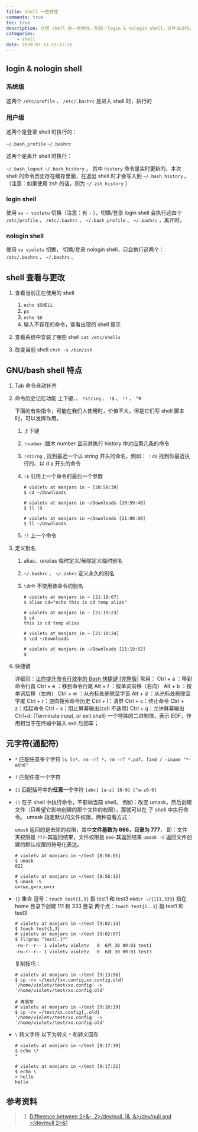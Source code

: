 ```yaml
---
title: shell 一些特性
comments: true
toc: true
description: 介绍 shell 的一些特性，包括：login & nologin shell，文件描述符，元字符
categories:
    - shell
date: 2020-07-13 23:11:25
---
```


## login & nologin shell

### 系统级

这两个 `/etc/profile` 、 `/etc/.bashrc` 是进入 shell 时，执行的

### 用户级

这两个是登录 shell 时执行的：

`~/.bash_profile`
`~/.bashrc`

这两个是离开 shell 时执行：

`~/.bash_logout`
`~/.bash_history` ， 其中 `history` 命令是实时更新的，本次 shell 的命令历史存在缓存里面，在退出 shell 时才会写入到 `~/.bash_history` 。（注意：如果使用 zsh 的话，则为 `~/.zsh_history` ）

### login shell

使用 `su - violetu` 切换（注意：有 `-` ），切换/登录 login shell 会执行这四个 `/etc/profile` 、 `/etc/.bashrc` 、 `~/.bash_profile` 、 `~/.bashrc` ，离开时，

### nologin shell

使用 `su violetu` 切换， 切换/登录 nologin shell，只会执行这两个： `/etc/.bashrc` 、 `~/.bashrc` 。

## shell 查看与更改

1. 查看当前正在使用的 shell
    1. `echo $SHELL`
    2. `ps`
    3. `echo $0`
    4. 输入不存在的命令，查看出错的 shell 提示
2. 查看系统中安装了哪些 shell
   `cat /etc/shells`

3. 改变当前 shell
   `chsh -s /bin/zsh`

## GNU/bash shell 特点

1. Tab 命令自动补齐
2. 命令历史记忆功能 上下键、、 `!string` 、 `!$` 、 `!!` 、 `^R`

    下面的有些指令，可能在我们人使用时，价值不大，但是它们写 shell 脚本时，可以发挥作用。

    1. 上下键
    2. `!number` :跟木 number 显示并执行 history 中对应第几条的命令
    3. `!stirng` , 找到最近一个以 string 开头的命名，例如： `！da` 找到你最近执行的、以 d a 开头的命令
    4. `!$` 引用上一个命令的最后一个参数

        ```shell
        # violetv at manjaro in ~ [20:59:39]
        $ cd ~/Downloads

        # violetv at manjaro in ~/Downloads [20:59:48]
        $ ll !$

        # violetv at manjaro in ~/Downloads [21:00:00]
        $ ll ~/Downloads
        ```

    5. `!!` 上一个命令

3. 定义别名

    1. alias、unalias 临时定义/解除定义临时别名
    2. `~/.bashrc` 、 `~/.zshrc` 定义永久的别名
    3. `\命令` 不使用该命令的别名

        ```shell
        # violetv at manjaro in ~ [21:19:07]
        $ alias cd="echo this is cd temp alias"

        # violetv at manjaro in ~ [21:19:23]
        $ cd
        this is cd temp alias

        # violetv at manjaro in ~ [21:19:24]
        $ \cd ~/Downloads

        # violetv at manjaro in ~/Downloads [21:19:32]
        $
        ```

4. 快捷键

    详细见：[让你提升命令行效率的 Bash 快捷键 [完整版]](https://linuxtoy.org/archives/bash-shortcuts.html)
    常用：
    Ctrl + a ：移到命令行首
    Ctrl + e ：移到命令行尾
    Alt + f ：按单词前移（右向）
    Alt + b ：按单词后移（左向）
    Ctrl + w ：从光标处删除至字首
    Alt + d ：从光标处删除至字尾
    Ctrl + r：逆向搜索命令历史
    Ctrl + l：清屏
    Ctrl + c：终止命令
    Ctrl + z：挂起命令
    Ctrl + s：阻止屏幕输出(zsh 不适用)
    Ctrl + q：允许屏幕输出
    Ctrl+d: (Terminate input, or exit shell) 一个特殊的二进制值，表示 EOF，作用相当于在终端中输入 exit 后回车；

## 元字符(通配符)

-   `*` 匹配任意多个字符 `ls ln*`、`rm -rf *`、`rm -rf *.pdf`、`find / -iname "*-eth0"`
-   `?` 匹配任意一个字符
-   `[]` 匹配括号中的**任意一个**字符 `[abc] [a-z] [0-9] [^a-z0-9]`
-   `()` 在子 shell 中执行命令，不影响当前 shell。
    例如：改变 umask，然后创建文件（只希望它影响创建的那个文件的权限），那就可以在 子 shell 中执行命令。
    umask 指定默认的文件权限，两种查看方式：

    `umask` 返回的是去除的权限，其中**文件基数为 666，目录为 777**， 即：文件夹权限是 `777`-其返回结果，文件权限是 `666`-其返回结果
    `umask -S` 返回文件创建的默认权限的符号化表达。

    ```shell
    # violetv at manjaro in ~/test [8:56:05]
    $ umask
    022

    # violetv at manjaro in ~/test [8:56:12]
    $ umask -S
    u=rwx,g=rx,o=rx
    ```

-   `{}` 集合
    逗号：`touch test{1,3}` 指 test1 和 test3
    `mkdir ~/{111,333}` 指在 home 目录下创建 111 和 333 目录
    两个点：`touch test{1..3}` 指 test1 和 test3

    ```shell
    # violetv at manjaro in ~/test [9:02:13]
    $ touch test{1,3}
    # violetv at manjaro in ~/test [9:02:07]
    $ ll|grep "test[.]*"
    -rw-r--r-- 1 violetv violetv   0  6月 30 09:01 test1
    -rw-r--r-- 1 violetv violetv   0  6月 30 09:01 test3
    ```

    复制技巧：

    ```shell
    # violetv at manjaro in ~/test [9:13:56]
    $ cp -rv ~/test/{xx.config,xx.config.old}
    '/home/violetv/test/xx.config' -> '/home/violetv/test/xx.config.old'

    # 再简写
    # violetv at manjaro in ~/test [9:16:19]
    $ cp -rv ~/test/xx.config{,.old}
    '/home/violetv/test/xx.config' -> '/home/violetv/test/xx.config.old'
    ```

-   `\` 转义字符
    以下为转义 `*` 和转义回车

    ```shell
    # violetv at manjaro in ~/test [9:17:19]
    $ echo \*
    *

    # violetv at manjaro in ~/test [9:17:22]
    $ echo \
    > hello
    hello
    ```

## 参考资料

> 1. [Difference between 2>&-, 2>/dev/null, |&, &>/dev/null and >/dev/null 2>&1](https://unix.stackexchange.com/questions/70963/difference-between-2-2-dev-null-dev-null-and-dev-null-21)
